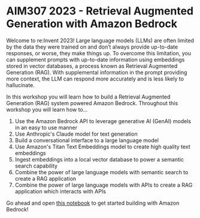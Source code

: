 # AIM307 2023 - Retrieval Augmented Generation with Amazon Bedrock

Welcome to re\:Invent 2023! Large language models (LLMs) are often limited by the data they were trained on and don’t always provide up-to-date responses, or worse, they make things up. To overcome this limitation, you can supplement prompts with up-to-date information using embeddings stored in vector databases, a process known as Retrieval Augmented Generation (RAG). With supplemental information in the prompt providing more context, the LLM can respond more accurately and is less likely to hallucinate.

In this workshop you will learn how to build a Retrieval Augmented Generation (RAG) system powered Amazon Bedrock. Throughout this workshop you will learn how to...

1. Use the Amazon Bedrock API to leverage generative AI (GenAI) models in an easy to use manner
2. Use Anthropic's Claude model for text generation
3. Build a conversational interface to a large language model
4. Use Amazon's Titan Text Embeddings model to create high quality text embeddings 
5. Ingest embeddings into a local vector database to power a semantic search capability
6. Combine the power of large language models with semantic search to create a RAG application
7. Combine the power of large language models with APIs to create a RAG application which interacts with APIs

Go ahead and open [this notebook](./notebooks/01_workshop_setup.ipynb) to get started building with Amazon Bedrock!

